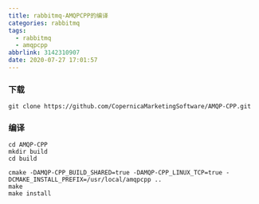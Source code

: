 ```yaml
---
title: rabbitmq-AMQPCPP的编译
categories: rabbitmq
tags:
  - rabbitmq
  - amqpcpp
abbrlink: 3142310907
date: 2020-07-27 17:01:57
---
```


###  下载

~~~
git clone https://github.com/CopernicaMarketingSoftware/AMQP-CPP.git
~~~

### 编译

~~~
cd AMQP-CPP
mkdir build
cd build
~~~

~~~
cmake -DAMQP-CPP_BUILD_SHARED=true -DAMQP-CPP_LINUX_TCP=true -DCMAKE_INSTALL_PREFIX=/usr/local/amqpcpp ..
make
make install
~~~

